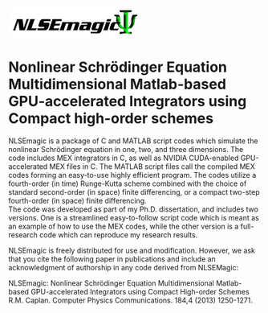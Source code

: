 ![NLSEMagic](nlsemagiclogo.jpg)
# Nonlinear Schrödinger Equation Multidimensional Matlab-based GPU-accelerated Integrators using Compact high-order schemes
  
NLSEmagic is a package of C and MATLAB script codes which simulate the nonlinear Schrödinger equation in one, two, and three dimensions.  The code includes MEX integrators in C, as well as NVIDIA CUDA-enabled GPU-accelerated MEX files in C.  The MATLAB script files call the compiled MEX codes forming an easy-to-use highly efficient program.  The codes utilize a fourth-order (in time) Runge-Kutta scheme combined with the choice of standard second-order (in space) finite differencing, or a compact  two-step fourth-order (in space) finite differencing.  
The code was developed as part of my Ph.D. dissertation, and includes two versions.  One is a streamlined easy-to-follow script code which is meant as an example of how to use the MEX codes, while the other version is a full-research code which can reproduce my research results.  
  
NLSEmagic is freely distributed for use and modification.  However, we ask that you cite the following paper in publications and include an acknowledgment of authorship in any code derived from NLSEMagic:
  
NLSEmagic: Nonlinear Schrödinger Equation Multidimensional Matlab-based GPU-accelerated Integrators using Compact High-order Schemes
R.M. Caplan. Computer Physics Communications. 184,4 (2013) 1250-1271.  
